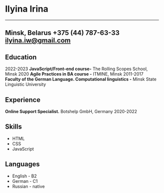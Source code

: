 Ilyina Irina
============

-------------------     
Minsk, Belarus
+375 (44) 787-63-33
ilyina.iw@gmail.com
-------------------     

Education
---------
2022-2023
**JavaScript/Front-end course-** The Rolling Scopes School, Minsk
2020
**Agile Practices in BA course -** ITMINE, Minsk
2011-2017
**Faculty of the German Language. Computational linguistics -** Minsk State Linguistic University

Experience
----------

**Online Support Specialist.** Botshelp GmbH, Germany
2020-2022

Skills
----------
- HTML
- CSS
- JavaScript

Languages
----------
- English - B2
- German - C1
- Russian - native
